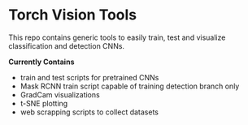 # Torch Vision Tools


This repo contains generic tools to easily train, test and visualize classification
and detection CNNs. 

****Currently Contains****

- train and test scripts for pretrained CNNs
- Mask RCNN train script capable of training detection branch only
- GradCam visualizations
- t-SNE plotting 
- web scrapping scripts to collect datasets
